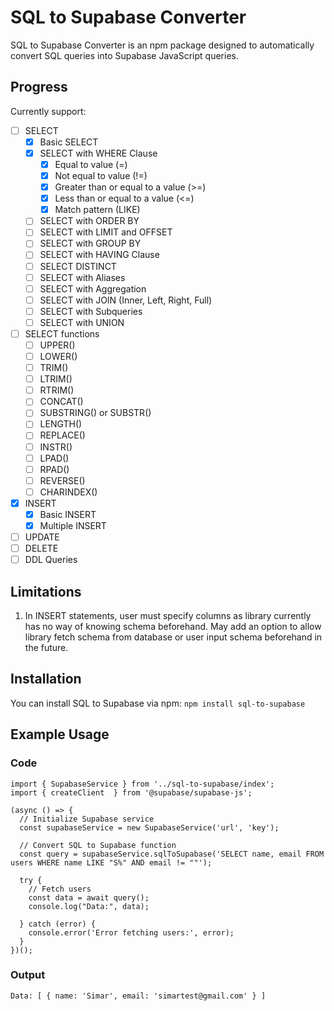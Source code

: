 # SQL to Supabase Converter

SQL to Supabase Converter is an npm package designed to automatically convert SQL queries into Supabase JavaScript queries.

## Progress

Currently support:
- [ ] SELECT
  - [x] Basic SELECT
  - [x] SELECT with WHERE Clause
    - [x] Equal to value (=)
    - [x] Not equal to value (!=)
    - [x] Greater than or equal to a value (>=)
    - [x] Less than or equal to a value (<=)
    - [x] Match pattern (LIKE)
  - [ ] SELECT with ORDER BY
  - [ ] SELECT with LIMIT and OFFSET
  - [ ] SELECT with GROUP BY
  - [ ] SELECT with HAVING Clause
  - [ ] SELECT DISTINCT
  - [ ] SELECT with Aliases
  - [ ] SELECT with Aggregation
  - [ ] SELECT with JOIN (Inner, Left, Right, Full)
  - [ ] SELECT with Subqueries
  - [ ] SELECT with UNION
- [ ] SELECT functions
  - [ ] UPPER()
  - [ ] LOWER()
  - [ ] TRIM()
  - [ ] LTRIM()
  - [ ] RTRIM()
  - [ ] CONCAT()
  - [ ] SUBSTRING() or SUBSTR()
  - [ ] LENGTH()
  - [ ] REPLACE()
  - [ ] INSTR()
  - [ ] LPAD()
  - [ ] RPAD()
  - [ ] REVERSE()
  - [ ] CHARINDEX()
- [x] INSERT
  - [x] Basic INSERT
  - [x] Multiple INSERT
- [ ] UPDATE
- [ ] DELETE
- [ ] DDL Queries

## Limitations
1. In INSERT statements, user must specify columns as library currently has no way of knowing schema beforehand. May add an option to allow library fetch schema from database or user input schema beforehand in the future.

## Installation
You can install SQL to Supabase via npm: `npm install sql-to-supabase`

## Example Usage
### Code
```
import { SupabaseService } from '../sql-to-supabase/index';
import { createClient  } from '@supabase/supabase-js';

(async () => {
  // Initialize Supabase service
  const supabaseService = new SupabaseService('url', 'key');
  
  // Convert SQL to Supabase function
  const query = supabaseService.sqlToSupabase('SELECT name, email FROM users WHERE name LIKE "S%" AND email != ""');

  try {
    // Fetch users
    const data = await query();
    console.log("Data:", data);
    
  } catch (error) {
    console.error('Error fetching users:', error);
  }
})();
```

### Output
```
Data: [ { name: 'Simar', email: 'simartest@gmail.com' } ]
```